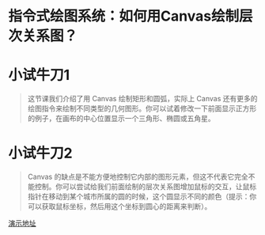 #  指令式绘图系统：如何用Canvas绘制层次关系图？

# 小试牛刀1
> 这节课我们介绍了用 Canvas 绘制矩形和圆弧，实际上 Canvas 还有更多的绘图指令来绘制不同类型的几何图形。你可以试着修改一下前面显示正方形的例子，在画布的中心位置显示一个三角形、椭圆或五角星。

# 小试牛刀2
> Canvas 的缺点是不能方便地控制它内部的图形元素，但这不代表它完全不能控制。你可以尝试给我们前面绘制的层次关系图增加鼠标的交互，让鼠标指针在移动到某个城市所属的圆的时候，这个圆显示不同的颜色（提示：你可以获取鼠标坐标，然后用这个坐标到圆心的距离来判断）。

[演示地址](http://cdn.magiczhu.cn/learn-from-yueying/02-2.html)